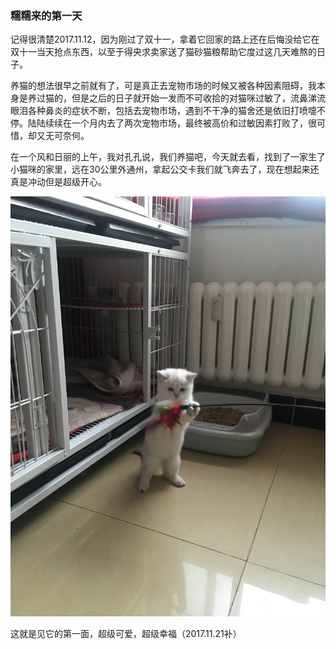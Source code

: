 ### 糯糯来的第一天

记得很清楚2017.11.12，因为刚过了双十一，拿着它回家的路上还在后悔没给它在双十一当天抢点东西，以至于得央求卖家送了猫砂猫粮帮助它度过这几天难熬的日子。

养猫的想法很早之前就有了，可是真正去宠物市场的时候又被各种因素阻碍，我本身是养过猫的，但是之后的日子就开始一发而不可收拾的对猫咪过敏了，流鼻涕流眼泪各种鼻炎的症状不断，包括去宠物市场，遇到不干净的猫舍还是依旧打喷嚏不停。陆陆续续在一个月内去了两次宠物市场，最终被高价和过敏因素打败了，很可惜，却又无可奈何。

在一个风和日丽的上午，我对孔孔说，我们养猫吧，今天就去看，找到了一家生了小猫咪的家里，远在30公里外通州，拿起公交卡我们就飞奔去了，现在想起来还真是冲动但是超级开心。

![1](..\img\1.png)

这就是见它的第一面，超级可爱，超级幸福（2017.11.21补）
